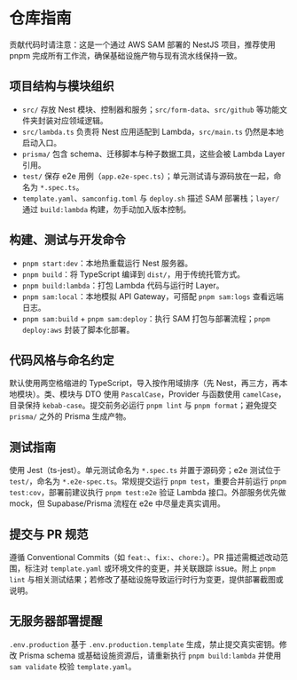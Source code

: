 # 仓库指南

贡献代码时请注意：这是一个通过 AWS SAM 部署的 NestJS 项目，推荐使用 pnpm 完成所有工作流，确保基础设施产物与现有流水线保持一致。

## 项目结构与模块组织

- `src/` 存放 Nest 模块、控制器和服务；`src/form-data`、`src/github` 等功能文件夹封装对应领域逻辑。
- `src/lambda.ts` 负责将 Nest 应用适配到 Lambda，`src/main.ts` 仍然是本地启动入口。
- `prisma/` 包含 schema、迁移脚本与种子数据工具，这些会被 Lambda Layer 引用。
- `test/` 保存 e2e 用例（`app.e2e-spec.ts`）；单元测试请与源码放在一起，命名为 `*.spec.ts`。
- `template.yaml`、`samconfig.toml` 与 `deploy.sh` 描述 SAM 部署栈；`layer/` 通过 `build:lambda` 构建，勿手动加入版本控制。

## 构建、测试与开发命令

- `pnpm start:dev`：本地热重载运行 Nest 服务器。
- `pnpm build`：将 TypeScript 编译到 `dist/`，用于传统托管方式。
- `pnpm build:lambda`：打包 Lambda 代码与运行时 Layer。
- `pnpm sam:local`：本地模拟 API Gateway，可搭配 `pnpm sam:logs` 查看远端日志。
- `pnpm sam:build` + `pnpm sam:deploy`：执行 SAM 打包与部署流程；`pnpm deploy:aws` 封装了脚本化部署。

## 代码风格与命名约定

默认使用两空格缩进的 TypeScript，导入按作用域排序（先 Nest，再三方，再本地模块）。类、模块与 DTO 使用 `PascalCase`，Provider 与函数使用 `camelCase`，目录保持 `kebab-case`。提交前务必运行 `pnpm lint` 与 `pnpm format`；避免提交 `prisma/` 之外的 Prisma 生成产物。

## 测试指南

使用 Jest（ts-jest）。单元测试命名为 `*.spec.ts` 并置于源码旁；e2e 测试位于 `test/`，命名为 `*.e2e-spec.ts`。常规提交运行 `pnpm test`，重要合并前运行 `pnpm test:cov`，部署前建议执行 `pnpm test:e2e` 验证 Lambda 接口。外部服务优先做 mock，但 Supabase/Prisma 流程在 e2e 中尽量走真实调用。

## 提交与 PR 规范

遵循 Conventional Commits（如 `feat:`、`fix:`、`chore:`）。PR 描述需概述改动范围，标注对 `template.yaml` 或环境文件的变更，并关联跟踪 issue。附上 `pnpm lint` 与相关测试结果；若修改了基础设施导致运行时行为变更，提供部署截图或说明。

## 无服务器部署提醒

`.env.production` 基于 `.env.production.template` 生成，禁止提交真实密钥。修改 Prisma schema 或基础设施资源后，请重新执行 `pnpm build:lambda` 并使用 `sam validate` 校验 `template.yaml`。
